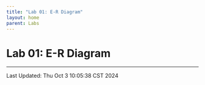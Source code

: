 ```yaml
---
title: "Lab 01: E-R Diagram"
layout: home
parent: Labs
---
```


# Lab 01: E-R Diagram

---

Last Updated: Thu Oct  3 10:05:38 CST 2024
